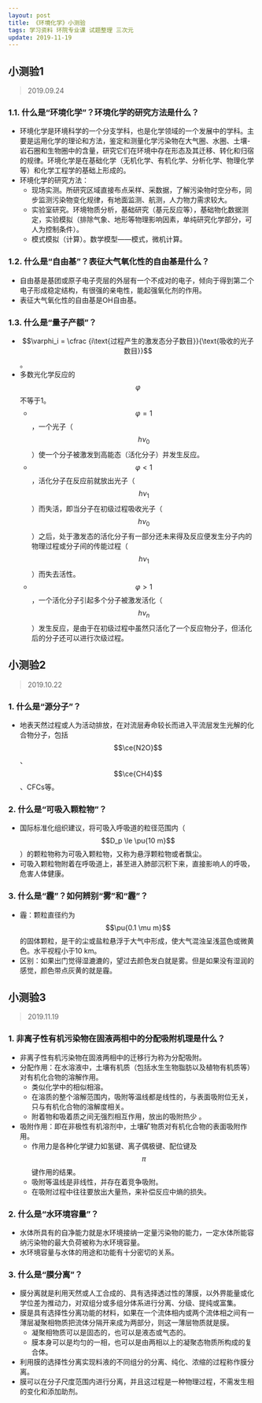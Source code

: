 ```yaml
---
layout: post
title: 《环境化学》小测验
tags: 学习资料 环院专业课 试题整理 三次元
update: 2019-11-19
---
```

## 小测验1
> 2019.09.24

### 1.1. 什么是“环境化学”？环境化学的研究方法是什么？
- 环境化学是环境科学的一个分支学科，也是化学领域的一个发展中的学科。主要是运用化学的理论和方法，鉴定和测量化学污染物在大气圈、水圈、土壤-岩石圈和生物圈中的含量，研究它们在环境中存在形态及其迁移、转化和归宿的规律。环境化学是在基础化学（无机化学、有机化学、分析化学、物理化学等）和化学工程学的基础上形成的。
- 环境化学的研究方法：
  - 现场实测。所研究区域直接布点采样、采数据，了解污染物时空分布，同步监测污染物变化规律，有地面监测、航测，人力物力需求较大。
  - 实验室研究。环境物质分析，基础研究（基元反应等），基础物化数据测定，实验模拟（排除气象、地形等物理影响因素，单纯研究化学部分，可人为控制条件）。
  - 模式模拟（计算）。数学模型——模式，微机计算。

### 1.2. 什么是“自由基”？表征大气氧化性的自由基是什么？
- 自由基是基团或原子电子壳层的外层有一个不成对的电子，倾向于得到第二个电子形成稳定结构，有很强的亲电性，能起强氧化剂的作用。
- 表征大气氧化性的自由基是OH自由基。

### 1.3. 什么是“量子产额”？
- $$\varphi_i = \cfrac {i\text{过程产生的激发态分子数目}}{\text{吸收的光子数目}}$$。
- 多数光化学反应的$$\varphi$$不等于1。
  - $$\varphi = 1$$，一个光子（$$h\nu_0$$）使一个分子被激发到高能态（活化分子）并发生反应。
  - $$\varphi < 1$$，活化分子在反应前就放出光子（$$h\nu_1$$）而失活，即当分子在初级过程吸收光子（$$h\nu_0$$）之后，处于激发态的活化分子有一部分还未来得及反应便发生分子内的物理过程或分子间的传能过程（$$h\nu_1$$）而失去活性。
  - $$\varphi > 1$$，一个活化分子引起多个分子被激发活化（$$h\nu_n$$）发生反应，是由于在初级过程中虽然只活化了一个反应物分子，但活化后的分子还可以进行次级过程。

## 小测验2
> 2019.10.22

### 1. 什么是“源分子”？
- 地表天然过程或人为活动排放，在对流层寿命较长而进入平流层发生光解的化合物分子，包括$$\ce{N2O}$$、$$\ce{CH4}$$、CFCs等。

### 2. 什么是“可吸入颗粒物”？
- 国际标准化组织建议，将可吸入呼吸道的粒径范围内（$$D_p \le \pu{10 m}$$）的颗粒物称为可吸入颗粒物，又称为悬浮颗粒物或者飘尘。
- 可吸入颗粒物附着在呼吸道上，甚至进入肺部沉积下来，直接影响人的呼吸，危害人体健康。

### 3. 什么是“霾”？如何辨别“雾”和“霾”？
- 霾：颗粒直径约为$$\pu{0.1 \mu m}$$的固体颗粒，是干的尘或盐粒悬浮于大气中形成，使大气混浊呈浅蓝色或微黄色。水平视程小于10 km。
- 区别：如果出门觉得湿漉漉的，望过去颜色发白就是雾。但是如果没有湿润的感觉，颜色带点灰黄的就是霾。

## 小测验3
> 2019.11.19

### 1. 非离子性有机污染物在固液两相中的分配吸附机理是什么？
- 非离子性有机污染物在固液两相中的迁移行为称为分配吸附。
- 分配作用：在水溶液中，土壤有机质（包括水生生物脂肪以及植物有机质等）对有机化合物的溶解作用。
  - 类似化学中的相似相溶。
  - 在溶质的整个溶解范围内，吸附等温线都是线性的，与表面吸附位无关，只与有机化合物的溶解度相关。
  - 附着物和吸着质之间无强烈相互作用，放出的吸附热少 。
- 吸附作用：即在非极性有机溶剂中，土壤矿物质对有机化合物的表面吸附作用。
  - 作用力是各种化学键力如氢键、离子偶极键、配位键及$$\pi$$键作用的结果。
  - 吸附等温线是非线性，并存在着竞争吸附。
  - 在吸附过程中往往要放出大量热，来补偿反应中熵的损失。

### 2. 什么是“水环境容量”？
- 水体所具有的自净能力就是水环境接纳一定量污染物的能力，一定水体所能容纳污染物的最大负荷被称为水环境容量。
- 水环境容量与水体的用途和功能有十分密切的关系。

### 3. 什么是“膜分离”？
- 膜分离就是利用天然或人工合成的、具有选择透过性的薄膜，以外界能量或化学位差为推动力，对双组分或多组分体系进行分离、分级、提纯或富集。
- 膜是具有选择性分离功能的材料，如果在一个流体相内或两个流体相之间有一薄层凝聚相物质把流体分隔开来成为两部分，则这一薄层物质就是膜。
  - 凝聚相物质可以是固态的，也可以是液态或气态的。
  - 膜本身可以是均匀的一相，也可以是由两相以上的凝聚态物质所构成的复合体。
- 利用膜的选择性分离实现料液的不同组分的分离、纯化、浓缩的过程称作膜分离。
- 膜可以在分子尺度范围内进行分离，并且这过程是一种物理过程，不需发生相的变化和添加助剂。
